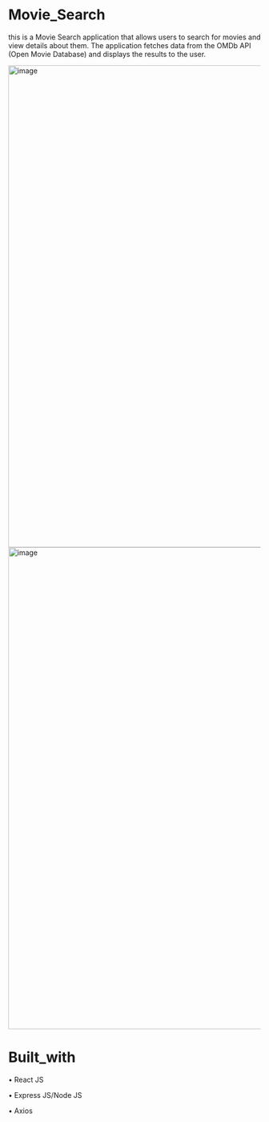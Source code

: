 # Movie_Search
this is a Movie Search application that allows users to search for movies and view details about them. The application fetches data from the OMDb API (Open Movie Database) and displays the results to the user.

<img width="960" alt="image" src="https://github.com/Jeyadev-Muthukumarasamy/Movie_Search/assets/73011515/89aff8b4-60a0-4d7a-9b02-93a186262078">
<img width="960" alt="image" src="https://github.com/Jeyadev-Muthukumarasamy/Movie_Search/assets/73011515/592b31bc-850f-440e-b4dc-e1b4b909fe97">

# Built_with

•	React JS

•	Express JS/Node JS

•	Axios
